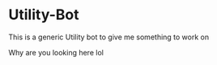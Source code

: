 # Utility-Bot
This is a generic Utility bot to give me something to work on


Why are you looking here lol

